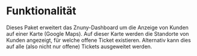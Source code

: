 # Funktionalität

Dieses Paket erweitert das Znuny-Dashboard um die Anzeige von Kunden auf einer Karte (Google Maps).
Auf dieser Karte werden die Standorte von Kunden angezeigt, für welche offene Ticket existieren. Alternativ kann dies auf alle (also nicht nur offene) Tickets ausgeweitet werden.
